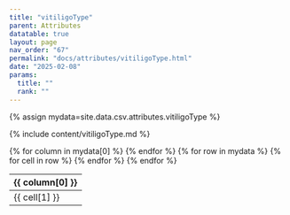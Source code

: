 ```yaml
---
title: "vitiligoType"
parent: Attributes
datatable: true
layout: page
nav_order: "67"
permalink: "docs/attributes/vitiligoType.html"
date: "2025-02-08"
params:
  title: ""
  rank: ""
---
```

{% assign mydata=site.data.csv.attributes.vitiligoType %} 

{% include content/vitiligoType.md %}

<table id="myTable" class="display" style="width:100%">
    <thead>
    {% for column in mydata[0] %}
        <th>{{ column[0] }}</th>
    {% endfor %}
    </thead>
    <tbody>
    {% for row in mydata %}
        <tr>
        {% for cell in row %}
            <td>{{ cell[1] }}</td>
        {% endfor %}
        </tr>
    {% endfor %}
    </tbody>
</table>
<script type="text/javascript">
  $(document).ready(function () {
    $('#myTable').DataTable({
      responsive: true,
      deferRender: false,
      paging: false,
      order: [],
    });
  });
</script>
